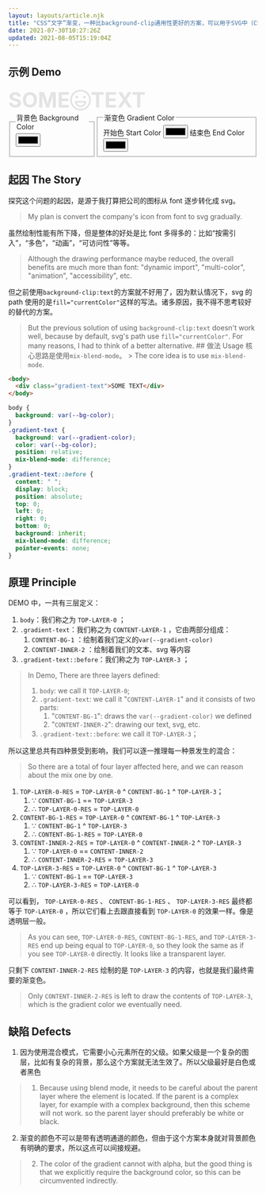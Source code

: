 ```yaml
---
layout: layouts/article.njk
title: "CSS“文字”渐变，一种比background-clip通用性更好的方案，可以用于SVG中（CSS svg icon gradients, a more versatile solution than background-clip）"
date: 2021-07-30T10:27:26Z
updated: 2021-08-05T15:19:04Z
---
```


## 示例 Demo

<div id="demo">
  <div class="gradient-text">
   SOME
   <svg class="icon" style="width: 1em;height: 1em;vertical-align: middle;fill: currentColor;overflow: hidden;" viewBox="0 0 1024 1024" version="1.1" xmlns="http://www.w3.org/2000/svg" p-id="8288"><path d="M512 0C230.4 0 0 230.4 0 512s230.4 512 512 512 512-230.4 512-512S793.6 0 512 0z m0 939.2c-235.2 0-427.2-192-427.2-427.2S276.8 84.8 512 84.8s427.2 192 427.2 427.2-192 427.2-427.2 427.2zM320 363.2m-64 0a64 64 0 1 0 128 0 64 64 0 1 0-128 0ZM704 363.2m-64 0a64 64 0 1 0 128 0 64 64 0 1 0-128 0ZM734.4 555.2H289.6c-17.6 0-33.6 8-46.4 20.8s-17.6 33.6-12.8 51.2C256 763.2 376 857.6 512 857.6s256-97.6 281.6-230.4c4.8-17.6 0-33.6-12.8-51.2-12.8-12.8-30.4-20.8-46.4-20.8zM512 772.8c-84.8 0-161.6-56-187.2-132.8H704c-30.4 81.6-107.2 132.8-192 132.8z" p-id="8289"></path></svg>
   TEXT
  </div>
</div>
<div class="controllers">
  <fieldset>
    <legend>背景色 Background Color</legend>
    <input id="bg-color" type="color" />
    <script>
      const bindInputColor = (selector, cssProperty, defaultValue) => {
        const ele = document.querySelector(selector);
        ele.oninput = () => demo.style.setProperty(cssProperty, ele.value);
        ele.value = defaultValue;
        ele.oninput();
      };
      bindInputColor("#bg-color", "--background-color", "#fff");
    </script>
  </fieldset>
  <fieldset>
    <legend>渐变色 Gradient Color</legend>
    <label for="start-color">开始色 Start Color</label>
    <input id="start-color" type="color" />
    <label for="end-color">结束色 End Color</label>
    <input id="end-color" type="color" />
    <script>
      bindInputColor("#start-color", "--gradient-color-start", "#1f00ff");
      bindInputColor("#end-color", "--gradient-color-end", "#ff0000");
    </script>
  </fieldset>
</div>
<style>
  #demo {
    --gradient-color: linear-gradient(
      45deg,
      var(--gradient-color-start),
      var(--gradient-color-end)
    );
    background-color: var(--background-color);
    font-size: 3em;
    font-weight: bold;
    display: inline-block;
  }
  #demo .gradient-text {
    display: flex;
    align-items: center;
  }
  #demo .gradient-text {
    background: var(--gradient-color);
    color: var(--background-color);
    position: relative;
    mix-blend-mode: difference;
  }
  #demo .gradient-text::before {
    content: " ";
    display: block;
    position: absolute;
    top: 0;
    left: 0;
    right: 0;
    bottom: 0;
    background: inherit;
    mix-blend-mode: difference;
    pointer-events: none;
  }
  .controllers {
    display: flex;
  }
</style>

## 起因 The Story

探究这个问题的起因，是源于我打算把公司的图标从 font 逐步转化成 svg。

> My plan is convert the company's icon from font to svg gradually.

虽然绘制性能有所下降，但是整体的好处是比 font 多得多的：比如“按需引入”，“多色”，“动画”，“可访问性”等等。

> Although the drawing performance maybe reduced, the overall benefits are much more than font: "dynamic import", "multi-color", "animation", "accessibility", etc.

但之前使用`background-clip:text`的方案就不好用了，因为默认情况下，svg 的 path 使用的是`fill="currentColor"`这样的写法。诸多原因，我不得不思考较好的替代的方案。

> But the previous solution of using `background-clip:text` doesn't work well,
> because by default, svg's path use `fill="currentColor"`. For many reasons, I
> had to think of a better alternative. ## 做法 Usage
> 核心思路是使用`mix-blend-mode`。 > The core idea is to use `mix-blend-mode`.

```html
<body>
  <div class="gradient-text">SOME TEXT</div>
</body>
```

```css
body {
  background: var(--bg-color);
}
.gradient-text {
  background: var(--gradient-color);
  color: var(--bg-color);
  position: relative;
  mix-blend-mode: difference;
}
.gradient-text::before {
  content: " ";
  display: block;
  position: absolute;
  top: 0;
  left: 0;
  right: 0;
  bottom: 0;
  background: inherit;
  mix-blend-mode: difference;
  pointer-events: none;
}
```

## 原理 Principle

DEMO 中，一共有三层定义：

1. `body`：我们称之为 `TOP-LAYER-0` ；
1. `.gradient-text`：我们称之为 `CONTENT-LAYER-1` ，它由两部分组成：
   1. `CONTENT-BG-1` ：绘制着我们定义的`var(--gradient-color)`
   1. `CONTENT-INNER-2` ：绘制着我们的文本、svg 等内容
1. `.gradient-text::before`：我们称之为 `TOP-LAYER-3` ；

> In Demo, There are three layers defined:
>
> 1. `body`: we call it `TOP-LAYER-0`;
> 1. `.gradient-text`: we call it "`CONTENT-LAYER-1`" and it consists of two parts:
>    1. "`CONTENT-BG-1`": draws the `var(--gradient-color)` we defined
>    1. "`CONTENT-INNER-2`": drawing our text, svg, etc.
> 1. `.gradient-text::before`: we call it `TOP-LAYER-3`；

所以这里总共有四种景受到影响，我们可以逐一推理每一种景发生的混合：

> So there are a total of four layer affected here, and we can reason about the mix one by one.

1. `TOP-LAYER-0-RES` = `TOP-LAYER-0` ^ `CONTENT-BG-1` ^ `TOP-LAYER-3`；
   1. ∵ `CONTENT-BG-1` == `TOP-LAYER-3`
   1. ∴ `TOP-LAYER-0-RES` = `TOP-LAYER-0`
1. `CONTENT-BG-1-RES` = `TOP-LAYER-0` ^ `CONTENT-BG-1` ^ `TOP-LAYER-3`
   1. ∵ `CONTENT-BG-1` ^ `TOP-LAYER-3`
   1. ∴ `CONTENT-BG-1-RES` = `TOP-LAYER-0`
1. `CONTENT-INNER-2-RES` = `TOP-LAYER-0` ^ `CONTENT-INNER-2` ^ `TOP-LAYER-3`
   1. ∵ `TOP-LAYER-0` == `CONTENT-INNER-2`
   1. ∴ `CONTENT-INNER-2-RES` = `TOP-LAYER-3`
1. `TOP-LAYER-3-RES` = `TOP-LAYER-0` ^ `CONTENT-BG-1` ^ `TOP-LAYER-3`
   1. ∵ `CONTENT-BG-1` == `TOP-LAYER-3`
   1. ∴ `TOP-LAYER-3-RES` = `TOP-LAYER-0`

可以看到， `TOP-LAYER-0-RES` 、 `CONTENT-BG-1-RES` 、 `TOP-LAYER-3-RES` 最终都等于 `TOP-LAYER-0` ，所以它们看上去跟直接看到 `TOP-LAYER-0` 的效果一样。像是透明层一般。

> As you can see, `TOP-LAYER-0-RES`, `CONTENT-BG-1-RES`, and `TOP-LAYER-3-RES` end up being equal to `TOP-LAYER-0`, so they look the same as if you see `TOP-LAYER-0` directly. It looks like a transparent layer.

只剩下 `CONTENT-INNER-2-RES` 绘制的是 `TOP-LAYER-3` 的内容，也就是我们最终需要的渐变色。

> Only `CONTENT-INNER-2-RES` is left to draw the contents of `TOP-LAYER-3`, which is the gradient color we eventually need.

## 缺陷 Defects

1. 因为使用混合模式，它需要小心元素所在的父级。如果父级是一个复杂的图层，比如有复杂的背景，那么这个方案就无法生效了。所以父级最好是白色或者黑色

> 1. Because using blend mode, it needs to be careful about the parent layer where the element is located. If the parent is a complex layer, for example with a complex background, then this scheme will not work. so the parent layer should preferably be white or black.

2. 渐变的颜色不可以是带有透明通道的颜色，但由于这个方案本身就对背景颜色有明确的要求，所以这点可以间接规避。

> 2. The color of the gradient cannot with alpha, but the good thing is that we explicitly require the background color, so this can be circumvented indirectly.
